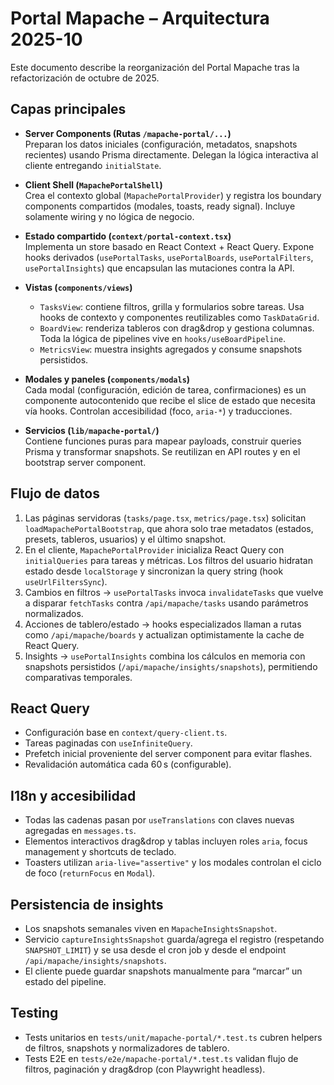 # Portal Mapache – Arquitectura 2025-10

Este documento describe la reorganización del Portal Mapache tras la refactorización de octubre de 2025.

## Capas principales

- **Server Components (Rutas `/mapache-portal/...`)**  
  Preparan los datos iniciales (configuración, metadatos, snapshots recientes) usando Prisma directamente. Delegan la lógica interactiva al cliente entregando `initialState`.

- **Client Shell (`MapachePortalShell`)**  
  Crea el contexto global (`MapachePortalProvider`) y registra los boundary components compartidos (modales, toasts, ready signal). Incluye solamente wiring y no lógica de negocio.

- **Estado compartido (`context/portal-context.tsx`)**  
  Implementa un store basado en React Context + React Query. Expone hooks derivados (`usePortalTasks`, `usePortalBoards`, `usePortalFilters`, `usePortalInsights`) que encapsulan las mutaciones contra la API.

- **Vistas (`components/views`)**  
  - `TasksView`: contiene filtros, grilla y formularios sobre tareas. Usa hooks de contexto y componentes reutilizables como `TaskDataGrid`.
  - `BoardView`: renderiza tableros con drag&drop y gestiona columnas. Toda la lógica de pipelines vive en `hooks/useBoardPipeline`.
  - `MetricsView`: muestra insights agregados y consume snapshots persistidos.

- **Modales y paneles (`components/modals`)**  
  Cada modal (configuración, edición de tarea, confirmaciones) es un componente autocontenido que recibe el slice de estado que necesita vía hooks. Controlan accesibilidad (foco, `aria-*`) y traducciones.

- **Servicios (`lib/mapache-portal/`)**  
  Contiene funciones puras para mapear payloads, construir queries Prisma y transformar snapshots. Se reutilizan en API routes y en el bootstrap server component.

## Flujo de datos

1. Las páginas servidoras (`tasks/page.tsx`, `metrics/page.tsx`) solicitan `loadMapachePortalBootstrap`, que ahora solo trae metadatos (estados, presets, tableros, usuarios) y el último snapshot.
2. En el cliente, `MapachePortalProvider` inicializa React Query con `initialQueries` para tareas y métricas. Los filtros del usuario hidratan estado desde `localStorage` y sincronizan la query string (hook `useUrlFiltersSync`).
3. Cambios en filtros → `usePortalTasks` invoca `invalidateTasks` que vuelve a disparar `fetchTasks` contra `/api/mapache/tasks` usando parámetros normalizados.
4. Acciones de tablero/estado → hooks especializados llaman a rutas como `/api/mapache/boards` y actualizan optimistamente la cache de React Query.
5. Insights → `usePortalInsights` combina los cálculos en memoria con snapshots persistidos (`/api/mapache/insights/snapshots`), permitiendo comparativas temporales.

## React Query

- Configuración base en `context/query-client.ts`.
- Tareas paginadas con `useInfiniteQuery`.
- Prefetch inicial proveniente del server component para evitar flashes.
- Revalidación automática cada 60 s (configurable).

## I18n y accesibilidad

- Todas las cadenas pasan por `useTranslations` con claves nuevas agregadas en `messages.ts`.
- Elementos interactivos drag&drop y tablas incluyen roles `aria`, focus management y shortcuts de teclado.
- Toasters utilizan `aria-live="assertive"` y los modales controlan el ciclo de foco (`returnFocus` en `Modal`).

## Persistencia de insights

- Los snapshots semanales viven en `MapacheInsightsSnapshot`.
- Servicio `captureInsightsSnapshot` guarda/agrega el registro (respetando `SNAPSHOT_LIMIT`) y se usa desde el cron job y desde el endpoint `/api/mapache/insights/snapshots`.
- El cliente puede guardar snapshots manualmente para “marcar” un estado del pipeline.

## Testing

- Tests unitarios en `tests/unit/mapache-portal/*.test.ts` cubren helpers de filtros, snapshots y normalizadores de tablero.
- Tests E2E en `tests/e2e/mapache-portal/*.test.ts` validan flujo de filtros, paginación y drag&drop (con Playwright headless).

